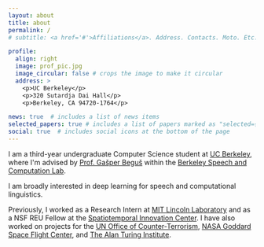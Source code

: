 ```yaml
---
layout: about
title: about
permalink: /
# subtitle: <a href='#'>Affiliations</a>. Address. Contacts. Moto. Etc.

profile:
  align: right
  image: prof_pic.jpg
  image_circular: false # crops the image to make it circular
  address: >
    <p>UC Berkeley</p>
    <p>320 Sutardja Dai Hall</p>
    <p>Berkeley, CA 94720-1764</p>

news: true  # includes a list of news items
selected_papers: true # includes a list of papers marked as "selected={true}"
social: true  # includes social icons at the bottom of the page
---
```


I am a third-year undergraduate Computer Science student at [UC Berkeley](https://www.berkeley.edu/), where I'm advised by [Prof. Gašper Beguš](https://gbegus.github.io/) within the [Berkeley Speech and Computation Lab](https://twitter.com/BerkeleySCLab).

I am broadly interested in deep learning for speech and computational linguistics.

Previously, I worked as a Research Intern at [MIT Lincoln Laboratory](https://www.ll.mit.edu/) and as a NSF REU Fellow at the [Spatiotemporal Innovation Center](https://www.stcenter.net/). I have also worked on projects for the [UN Office of Counter-Terrorism](https://www.un.org/counterterrorism/), [NASA Goddard Space Flight Center](https://www.nasa.gov/goddard), and [The Alan Turing Institute](https://www.turing.ac.uk/).  


